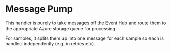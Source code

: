 # Message Pump

This handler is purely to take messages off the Event Hub and route them to the appropriate
Azure storage queue for processing.

For samples, it splits them up into one message for each sample
so each is handled independently (e.g. in retries etc).
